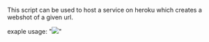 This script can be used to host a service on heroku which creates a webshot of a given url.

exaple usage:
"<img src="https://webshotserver.herokuapp.com/api/'+encodeURIComponent(url)+'"/>"
